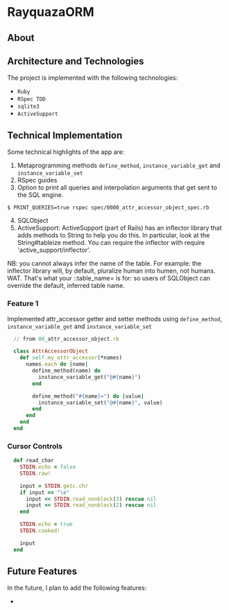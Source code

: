 # RayquazaORM

## About

<!-- RayquazaORM is a framework connecting classes to relational database tables.  By using a preconfigured base class along with metaprogramming techniques, RayquazaORM allows the user to set up important functionality by creating Models, the M in MVC.  Besides having their own functionality of making common queries, models can also be connected to other models via associations.   -->

## Architecture and Technologies

The project is implemented with the following technologies:

- `Ruby`
- `RSpec TDD`
- `sqlite3`
- `ActiveSupport`

## Technical Implementation

Some technical highlights of the app are:
1. Metaprogramming methods `define_method`, `instance_variable_get` and `instance_variable_set`
2. RSpec guides
3. Option to print all queries and interpolation arguments that get sent to the SQL engine.  
```
$ PRINT_QUERIES=true rspec spec/0000_attr_accessor_object_spec.rb
```
4. SQLObject
5. ActiveSupport:
ActiveSupport (part of Rails) has an inflector library that adds methods to String to help you do this. In particular, look at the String#tableize method. You can require the inflector with require 'active_support/inflector'.

NB: you cannot always infer the name of the table. For example: the inflector library will, by default, pluralize human into humen, not humans. WAT. That's what your ::table_name= is for: so users of SQLObject can override the default, inferred table name.

### Feature 1

Implemented attr_accessor getter and setter methods using `define_method`, `instance_variable_get` and `instance_variable_set`

```ruby
  // from 00_attr_accessor_object.rb

  class AttrAccessorObject
    def self.my_attr_accessor(*names)
      names.each do |name|
        define_method(name) do
          instance_variable_get("@#{name}")
        end

        define_method("#{name}=") do |value|
          instance_variable_set("@#{name}", value)
        end
      end
    end
  end
```

### Cursor Controls

```ruby
  def read_char
    STDIN.echo = false
    STDIN.raw!

    input = STDIN.getc.chr
    if input == "\e"
      input << STDIN.read_nonblock(3) rescue nil
      input << STDIN.read_nonblock(2) rescue nil
    end

    STDIN.echo = true
    STDIN.cooked!

    input
  end
```

## Future Features
In the future, I plan to add the following features:

*
